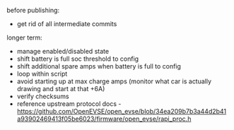 before publishing:

 * get rid of all intermediate commits

longer term:
 * manage enabled/disabled state
 * shift battery is full soc threshold to config
 * shift additional spare amps when battery is full to config
 * loop within script
 * avoid starting up at max charge amps (monitor what car is actually drawing and start at that +6A)
 * verify checksums
 * reference upstream protocol docs - https://github.com/OpenEVSE/open_evse/blob/34ea209b7b3a44d2b41a93902469413f05be6023/firmware/open_evse/rapi_proc.h
